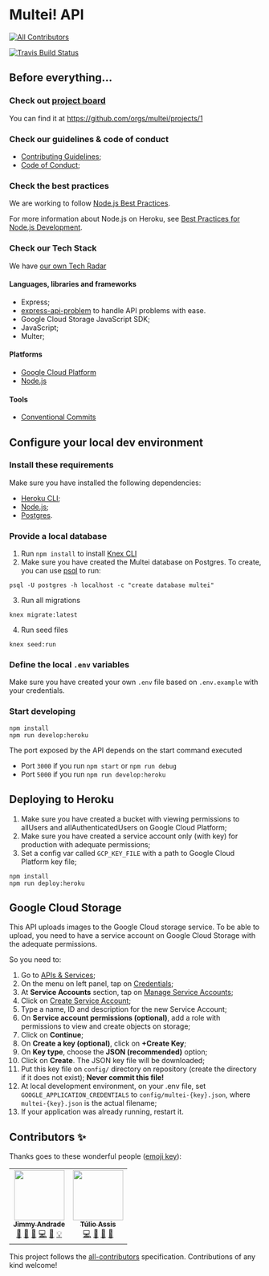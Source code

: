 # Multei! API
<!-- ALL-CONTRIBUTORS-BADGE:START - Do not remove or modify this section -->
[![All Contributors](https://img.shields.io/badge/all_contributors-2-orange.svg?style=flat-square)](#contributors-)
<!-- ALL-CONTRIBUTORS-BADGE:END -->
[![Travis Build Status](https://travis-ci.org/multei/api.svg?branch=master)](https://travis-ci.org/multei/api)

## Before everything...

### Check out [project board](https://github.com/orgs/multei/projects/1)

You can find it at https://github.com/orgs/multei/projects/1

### Check our guidelines & code of conduct

- [Contributing Guidelines](https://github.com/multei/.github/blob/master/CONTRIBUTING.md);
- [Code of Conduct](https://github.com/multei/.github/blob/master/CODE_OF_CONDUCT.md);

### Check the best practices

We are working to follow [Node.js Best Practices](https://github.com/goldbergyoni/nodebestpractices).

For more information about Node.js on Heroku, see [Best Practices for Node.js Development](https://devcenter.heroku.com/articles/node-best-practices).

### Check our Tech Stack

We have [our own Tech Radar](https://radar.thoughtworks.com/?sheetId=https%3A%2F%2Fraw.githubusercontent.com%2Fmultei%2F.github%2Fmaster%2FTECHRADAR.csv)

#### Languages, libraries and frameworks

- Express;
- [express-api-problem](https://www.npmjs.com/package/express-api-problem) to handle API problems with ease.
- Google Cloud Storage JavaScript SDK;
- JavaScript;
- Multer;

#### Platforms

- [Google Cloud Platform](https://www.thoughtworks.com/pt/radar/platforms/google-cloud-platform)
- [Node.js](https://www.thoughtworks.com/pt/radar/platforms/node-js)

#### Tools

- [Conventional Commits](https://www.conventionalcommits.org/en/v1.0.0/)

## Configure your local dev environment

### Install these requirements

Make sure you have installed the following dependencies:

- [Heroku CLI](https://devcenter.heroku.com/articles/heroku-cli);
- [Node.js](http://nodejs.org/);
- [Postgres](https://postgresapp.com/).

### Provide a local database

1. Run `npm install` to install [Knex CLI](http://knexjs.org/#Migrations-CLI)
2. Make sure you have created the Multei database on Postgres. To create, you can use [psql](https://www.postgresql.org/docs/9.3/app-psql.html) to run:
```shell script
psql -U postgres -h localhost -c "create database multei"
```

3. Run all migrations
```shell script
knex migrate:latest
```

4. Run seed files
```shell script
knex seed:run
```

### Define the local `.env` variables
Make sure you have created your own `.env` file based on `.env.example` with your credentials.

### Start developing

```shell script
npm install
npm run develop:heroku
```

The port exposed by the API depends on the start command executed
* Port `3000` if you run `npm start` or `npm run debug`
* Port `5000` if you run `npm run develop:heroku`

## Deploying to Heroku

1. Make sure you have created a bucket with viewing permissions to allUsers and allAuthenticatedUsers on Google Cloud Platform;
2. Make sure you have created a service account only (with key) for production with adequate permissions;
3. Set a config var called `GCP_KEY_FILE` with a path to Google Cloud Platform key file;

```shell script
npm install
npm run deploy:heroku
```

## Google Cloud Storage

This API uploads images to the Google Cloud storage service.
To be able to upload, you need to have a service account on Google Cloud Storage with the adequate permissions.

So you need to:

1. Go to [APIs & Services](https://console.cloud.google.com/apis/dashboard);
2. On the menu on left panel, tap on [Credentials](https://console.cloud.google.com/apis/credentials);
3. At **Service Accounts** section, tap on [Manage Service Accounts](https://console.cloud.google.com/iam-admin/serviceaccounts);
4. Click on [Create Service Account](https://console.cloud.google.com/iam-admin/serviceaccounts/create);
5. Type a name, ID and description for the new Service Account;
6. On **Service account permissions (optional)**, add a role with permissions to view and create objects on storage;
7. Click on **Continue**;
8. On **Create a key (optional)**, click on **+Create Key**;
9. On **Key type**, choose the **JSON (recommended)** option;
10. Click on **Create**. The JSON key file will be downloaded;
11. Put this key file on `config/` directory on repository (create the directory if it does not exist);
    **Never commit this file!**
12. At local development environment, on your .env file, set `GOOGLE_APPLICATION_CREDENTIALS` to `config/multei-{key}.json`, where `multei-{key}.json` is the actual filename;
13. If your application was already running, restart it.

## Contributors ✨

Thanks goes to these wonderful people ([emoji key](https://allcontributors.org/docs/en/emoji-key)):

<!-- ALL-CONTRIBUTORS-LIST:START - Do not remove or modify this section -->
<!-- prettier-ignore-start -->
<!-- markdownlint-disable -->
<table>
  <tr>
    <td align="center"><a href="http://jimmyandrade.com"><img src="https://avatars3.githubusercontent.com/u/2307245?v=4" width="100px;" alt=""/><br /><sub><b>Jimmy Andrade</b></sub></a><br /><a href="https://github.com/multei/api/issues?q=author%3Ajimmyandrade" title="Bug reports">🐛</a> <a href="#projectManagement-jimmyandrade" title="Project Management">📆</a> <a href="https://github.com/multei/api/pulls?q=is%3Apr+reviewed-by%3Ajimmyandrade" title="Reviewed Pull Requests">👀</a> <a href="https://github.com/multei/api/commits?author=jimmyandrade" title="Code">💻</a> <a href="https://github.com/multei/api/commits?author=jimmyandrade" title="Documentation">📖</a> <a href="#example-jimmyandrade" title="Examples">💡</a></td>
    <td align="center"><a href="http://tuliooassis.github.io"><img src="https://avatars1.githubusercontent.com/u/17442350?v=4" width="100px;" alt=""/><br /><sub><b>Túlio Assis</b></sub></a><br /><a href="https://github.com/multei/api/commits?author=tuliooassis" title="Code">💻</a> <a href="https://github.com/multei/api/commits?author=tuliooassis" title="Documentation">📖</a> <a href="#maintenance-tuliooassis" title="Maintenance">🚧</a> <a href="#projectManagement-tuliooassis" title="Project Management">📆</a></td>
  </tr>
</table>

<!-- markdownlint-enable -->
<!-- prettier-ignore-end -->
<!-- ALL-CONTRIBUTORS-LIST:END -->

This project follows the [all-contributors](https://github.com/all-contributors/all-contributors) specification. Contributions of any kind welcome!
